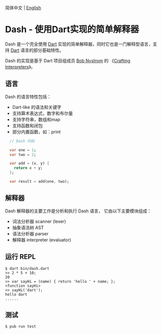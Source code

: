 简体中文 | [English](./README.md)

# Dash - 使用Dart实现的简单解释器

Dash 是一个完全使用 [Dart](https://dart.dev) 实现的简单解释器，同时它也是一门解释型语言，支持 [Dart](https://dart.dev) 语言的部分基础特性。

Dash 的实现是基于 Dart 项目组成员 [Bob Nystrom](https://github.com/munificent) 的 《[Crafting Interpreters](http://craftinginterpreters.com/)》。

## 语言

Dash 的语言特性包括：

  * Dart-like 的语法和关键字
  * 支持算术表达式，数字和布尔量
  * 支持字符串，数组和map
  * 支持函数和闭包
  * 部分内置函数，如：print

  ``` dart
    // Dash 代码

    var one = 1;
    var two = 2;

    var add = (x, y) {
      return x + y;
    };

    var result = add(one, two);
  ```

## 解释器

Dash 解释器的主要工作是分析和执行 Dash 语言， 它由以下主要模块组成：

  * 词法分析器 scanner (lexer)
  * 抽象语法树 AST
  * 语法分析器 parser
  * 解释器 interpreter (evaluator)

## 运行 REPL

    $ dart bin/dash.dart
    >> 2 * 5 + 10;
    20
    >> var sayHi = (name) { return 'hello ' + name; };
    <function sayHi>
    >> sayHi('dart');
    hello dart
    ......
    

## 测试

    $ pub run test
